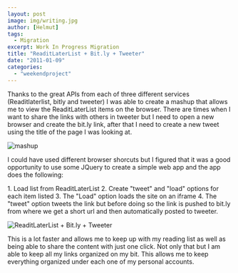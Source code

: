 ```yaml
---
layout: post
image: img/writing.jpg
author: [Helmut]
tags:
  - Migration
excerpt: Work In Progress Migration
title: "ReaditLaterList + Bit.ly + Tweeter"
date: "2011-01-09"
categories: 
  - "weekendproject"
---
```


Thanks to the great APIs from each of three different services (Readitlaterlist, bitly and tweeter) I was able to create a mashup that allows me to view the ReaditLaterList items on the browser. There are times when I want to share the links with others in tweeter but I need to open a new browser and create the bit.ly link, after that I need to create a new tweet using the title of the page I was looking at.

![](images/mashup.gif "mashup")

I could have used different browser shorcuts but I figured that it was a good opportunity to use some JQuery to create a simple web app and the app does the following:

1\. Load list from ReaditLaterList 2. Create "tweet" and "load" options for each item listed 3. The "Load" option loads the site on an iframe 4. The "tweet" option tweets the link but before doing so the link is pushed to bit.ly from where we get a short url and then automatically posted to tweeter.

![](images/feature-item2.jpg "ReaditLaterList + Bit.ly + Tweeter")

This is a lot faster and allows me to keep up with my reading list as well as being able to share the content with just one click. Not only that but I am able to keep all my links organized on my bit. This allows me to keep everything organized under each one of my personal accounts.
